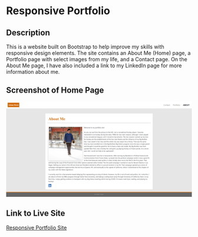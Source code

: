 # Responsive Portfolio

## Description

This is a website built on Bootstrap to help improve my skills with responsive design elements. The site contains an About Me (Home) page, a Portfolio page with select images from my life, and a Contact page. On the About Me page, I have also included a link to my LinkedIn page for more information about me. 

## Screenshot of Home Page

![Responsive Portfolio Screenshot](assets/images/home-page.png)

## Link to Live Site

[Responsive Portfolio Site](https://mradamhorn.github.io/responsive-portfolio/)